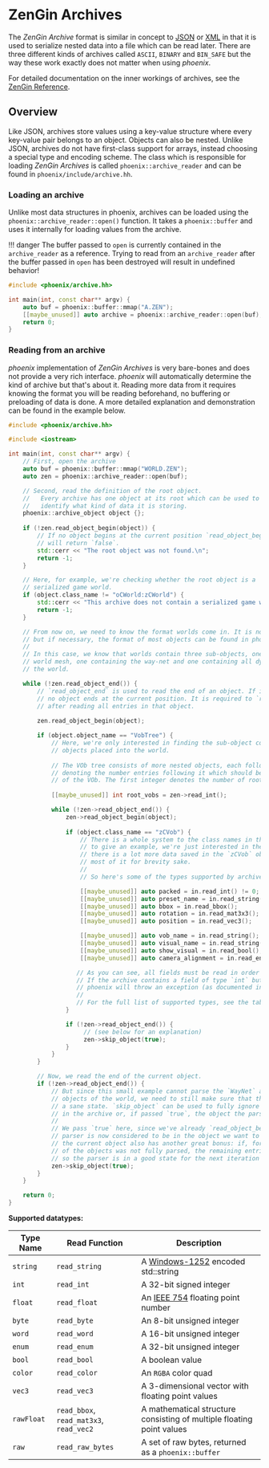 # ZenGin Archives

The *ZenGin Archive* format is similar in concept to [JSON](https://en.wikipedia.org/wiki/JSON)
or [XML](https://en.wikipedia.org/wiki/XML)
in that it is used to serialize nested data into a file which can be read later. There are three different kinds of
archives called `ASCII`, `BINARY` and `BIN_SAFE` but the way these work exactly does not matter when using *phoenix*.

For detailed documentation on the inner workings of archives, see
the [ZenGin Reference](../../engine/formats/archive.md).

## Overview

Like JSON, archives store values using a key-value structure where every key-value pair belongs to an object. Objects
can also be nested. Unlike JSON, archives do not have first-class support for arrays, instead choosing a special type
and encoding scheme. The class which is responsible for loading *ZenGin Archives* is called `phoenix::archive_reader`
and can be found in `phoenix/include/archive.hh`.

### Loading an archive

Unlike most data structures in phoenix, archives can be loaded using the `phoenix::archive_reader::open()` function.
It takes a `phoenix::buffer` and uses it internally for loading values from the archive.

!!! danger
    The buffer passed to `open` is currently contained in the `archive_reader` as a reference. Trying to read from
    an `archive_reader` after the buffer passed in `open` has been destroyed will result in undefined behavior!

```cpp title="Example"
#include <phoenix/archive.hh>

int main(int, const char** argv) {
    auto buf = phoenix::buffer::mmap("A.ZEN");
    [[maybe_unused]] auto archive = phoenix::archive_reader::open(buf);
    return 0;
}
```

### Reading from an archive

*phoenix* implementation of *ZenGin Archives* is very bare-bones and does not provide a very rich interface. *phoenix*
will automatically determine the kind of archive but that's about it. Reading more data from it requires knowing the
format you will be reading beforehand, no buffering or preloading of data is done. A more detailed explanation and
demonstration can be found in the example below.

```cpp title="Example"
#include <phoenix/archive.hh>

#include <iostream>

int main(int, const char** argv) {
    // First, open the archive
    auto buf = phoenix::buffer::mmap("WORLD.ZEN");
    auto zen = phoenix::archive_reader::open(buf);

    // Second, read the definition of the root object.
    //   Every archive has one object at its root which can be used to
    //   identify what kind of data it is storing.
    phoenix::archive_object object {};
    
    if (!zen.read_object_begin(object)) {
        // If no object begins at the current position `read_object_begin`
        // will return `false`.
        std::cerr << "The root object was not found.\n";
        return -1;
    }

    // Here, for example, we're checking whether the root object is a
    // serialized game world.
    if (object.class_name != "oCWorld:zCWorld") {
        std::cerr << "This archive does not contain a serialized game world.\n";
        return -1;
    }

    // From now on, we need to know the format worlds come in. It is not documented here
    // but if necessary, the format of most objects can be found in phoenix' source code.
    //
    // In this case, we know that worlds contain three sub-objects, one describing the
    // world mesh, one containing the way-net and one containing all dynamic objects in
    // the world.

    while (!zen.read_object_end()) {
        // `read_object_end` is used to read the end of an object. If it returns `false`,
        // no object ends at the current position. It is required to `read_object_end`
        // after reading all entries in that object.
        
        zen.read_object_begin(object);

        if (object.object_name == "VobTree") {
            // Here, we're only interested in finding the sub-object containing the dynamic
            // objects placed into the world.
 
            // The VOb tree consists of more nested objects, each followed by an integer
            // denoting the number entries following it which should be considered children
            // of the VOb. The first integer denotes the number of root objects in the tree.
            
            [[maybe_unused]] int root_vobs = zen->read_int();

            while (!zen->read_object_end()) {
                zen->read_object_begin(object);
                
                if (object.class_name == "zCVob") {
                    // There is a whole system to the class names in the VOb tree but here,
                    // to give an example, we're just interested in the basic `zCVob`. Also
                    // there is a lot more data saved in the `zCVob` object but I will omit
                    // most of it for brevity sake.
                    //
                    // So here's some of the types supported by archives read from one:

                    [[maybe_unused]] auto packed = in.read_int() != 0;
                    [[maybe_unused]] auto preset_name = in.read_string();
                    [[maybe_unused]] auto bbox = in.read_bbox();
                    [[maybe_unused]] auto rotation = in.read_mat3x3();
                    [[maybe_unused]] auto position = in.read_vec3();

                    [[maybe_unused]] auto vob_name = in.read_string();
                    [[maybe_unused]] auto visual_name = in.read_string();
                    [[maybe_unused]] auto show_visual = in.read_bool();
                    [[maybe_unused]] auto camera_alignment = in.read_enum();

                   // As you can see, all fields must be read in order and with the correct type.
                   // If the archive contains a field of type `int` but you try to `read_string()`,
                   // phoenix will throw an exception (as documented in the docstrings).
                   //
                   // For the full list of supported types, see the table below this example.
                }

                if (!zen->read_object_end()) {
                     // (see below for an explanation)
                     zen->skip_object(true);
                }
            }
        }

        // Now, we read the end of the current object.
        if (!zen->read_object_end()) {
            // But since this small example cannot parse the `WayNet` and `MeshAndBsp`
            // objects of the world, we need to still make sure that the parser is in
            // a sane state. `skip_object` can be used to fully ignore the next object
            // in the archive or, if passed `true`, the object the parser is currently in.
            //
            // We pass `true` here, since we've already `read_object_begin` so the
            // parser is now considered to be in the object we want to skip. Here, skipping
            // the current object also has another great bonus: if, for some reason, one
            // of the objects was not fully parsed, the remaining entries will be skipped
            // so the parser is in a good state for the next iteration of the loop.
            zen->skip_object(true);
        }
    }

    return 0;
}
```

**Supported datatypes:**

| Type Name  | Read Function                           | Description                                                                      |
|------------|-----------------------------------------|----------------------------------------------------------------------------------|
| `string`   | `read_string`                           | A [Windows-1252](https://en.wikipedia.org/wiki/Windows-1252) encoded std::string |
| `int`      | `read_int`                              | A 32-bit signed integer                                                          |
| `float`    | `read_float`                            | An [IEEE 754](https://en.wikipedia.org/wiki/IEEE_754) floating point number      |
| `byte`     | `read_byte`                             | An 8-bit unsigned integer                                                        |
| `word`     | `read_word`                             | A 16-bit unsigned integer                                                        |
| `enum`     | `read_enum`                             | A 32-bit unsigned integer                                                        |
| `bool`     | `read_bool`                             | A boolean value                                                                  |
| `color`    | `read_color`                            | An `RGBA` color quad                                                             |
| `vec3`     | `read_vec3`                             | A 3-dimensional vector with floating point values                                |
| `rawFloat` | `read_bbox`, `read_mat3x3`, `read_vec2` | A mathematical structure consisting of multiple floating point values            |
| `raw`      | `read_raw_bytes`                        | A set of raw bytes, returned as a `phoenix::buffer`                              |
